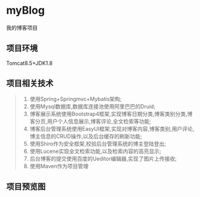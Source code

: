 # myBlog
我的博客项目
## 项目环境
Tomcat8.5+JDK1.8
## 项目相关技术
>1. 使用Spring+Springmvc+Mybatis架构;
>2. 使用Mysql数据库,数据库连接池使用阿里巴巴的Druid;
>3. 博客展示系统使用Bootstrap4框架,实现博客日期分类,博客类别分类,博客分页,用户个人信息展示,博客评论,全文检索等功能;
>4. 博客后台管理系统使用EasyUI框架,实现对博客内容,博客类别,用户评论,博主信息的CRUD操作,以及后台缓存的刷新功能;
>5. 使用Shiro作为安全框架,校验后台管理系统的博主登陆登出;
>6. 使用Lucene实现全文检索功能,以及检索内容的高亮显示;
>7. 后台博客的提交使用百度的Ueditor编辑器,实现了图片上传接收;
>8. 使用Maven作为项目管理
## 项目预览图
